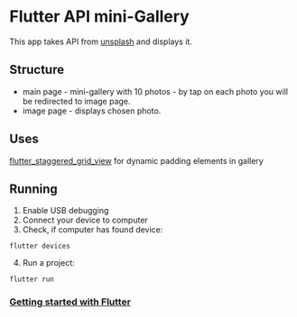 # Flutter API mini-Gallery

This app takes API from [unsplash](https://unsplash.com/) and displays it.

## Structure
* main page - mini-gallery with 10 photos - by tap on each photo you will be redirected to image page.
* image page - displays chosen photo.

## Uses
[flutter_staggered_grid_view](https://pub.dev/packages/flutter_staggered_grid_view)
for dynamic padding elements in gallery

## Running
1. Enable USB debugging
2. Connect your device to computer
3. Check, if computer has found device:
```code
flutter devices
```
4. Run a project:
```code
flutter run
```


### [Getting started with Flutter](https://flutter.dev/docs/get-started/install)
